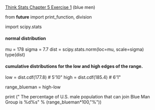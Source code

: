 [Think Stats Chapter 5 Exercise 1](http://greenteapress.com/thinkstats2/html/thinkstats2006.html#toc50) (blue men)

from __future__ import print_function, division

import scipy.stats

#### normal distribution
mu = 178
sigma = 7.7
dist = scipy.stats.norm(loc=mu, scale=sigma)
type(dist)


#### cumulative distributions for the low and high edges of the range.

low = dist.cdf(177.8)    # 5'10"
high = dist.cdf(185.4)   # 6'1"

range_blueman = high-low

print (" The percentage of U.S. male population that can join Blue Man Group is %d%s" % (range_blueman*100,"%"))
